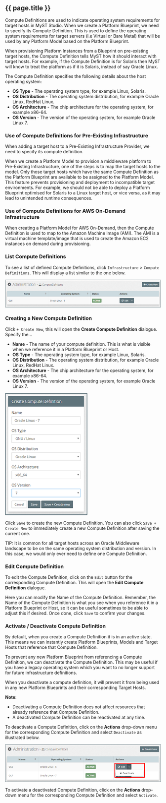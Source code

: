 ## {{ page.title }}

Compute Definitions are used to indicate operating system requirements for target hosts in MyST Studio. When we create a Platform Blueprint, we need to specify its Compute Definition. This is used to define the operating system requirements for target servers \(i.e Virtual or Bare Metal\) that will be used by any Platform Model based on the Platform Blueprint.

When provisioning Platform Instances from a Blueprint on pre-existing target hosts, the Compute Definition tells MyST how it should interact with target hosts. For example, if the Compute Definition is for Solaris then MyST will know to treat the platform as if it is Solaris, instead of say Oracle Linux.

The Compute Definition specifies the following details about the host operating system:

* **OS Type** - The operating system type, for example Linux, Solaris.
* **OS Distribution** - The operating system distribution, for example Oracle Linux, RedHat Linux.
* **OS Architecture** - The chip architecture for the operating system, for example x86-64.
* **OS Version** - The version of the operating system, for example Oracle Linux 7.

### Use of Compute Definitions for Pre-Existing Infrastructure

When adding a target host to a Pre-Existing Infrastructure Provider, we need to specify its compute definition.

When we create a Platform Model to provision a middleware platform to Pre-Existing Infrastructure, one of the steps is to map the target hosts to the model. Only those target hosts which have the same Compute Definition as the Platform Blueprint are available to be assigned to the Platform Model. This feature prevents provisioning and deployment to incompatible target environments. For example, we should not be able to deploy a Platform Blueprint optimised for Solaris to a Linux target host, or vice versa, as it may lead to unintended runtime consequences.

### Use of Compute Definitions for AWS On-Demand Infrastructure

When creating a Platform Model for AWS On-Demand, then the Compute Definition is used to map to the Amazon Machine Image \(AMI\). The AMI is a virtual machine template/image that is used to create the Amazon EC2 instances on demand during provisioning.

<!-- TODO: Describe how to create the AMI machine image. See 2.5. Middleware Hosts -->

### List Compute Definitions

To see a list of defined Compute Definitions, click `Infrastructure` &gt; `Compute Definitions`. This will display a list similar to the one below.

![](img/ComputeDefinitionList.png)

### Creating a New Compute Definition

Click `+ Create New`, this will open the **Create Compute Definition** dialogue. Specify the...

* **Name** - The name of your compute definition. This is what is visible when we reference it in a Platform Blueprint or Host.
* **OS Type** - The operating system type, for example Linux, Solaris.
* **OS Distribution** - The operating system distribution, for example Oracle Linux, RedHat Linux.
* **OS Architecture** - The chip architecture for the operating system, for example x86-64.
* **OS Version** - The version of the operating system, for example Oracle Linux 7.

![](img/ComputeDefinitionAdd.png)

Click `Save` to create the new Compute Definition. You can also click `Save + Create New` to immediately create a new Compute Definition after saving the current one.

TIP: It is common for all target hosts across an Oracle Middleware landscape to be on the same operating system distribution and version. In this case, we would only ever need to define one Compute Definition.

### Edit Compute Definition

To edit the Compute Definition, click on the `Edit` button for the corresponding Compute Definition. This will open the **Edit Compute Definition** dialogue.

Here you can modify the Name of the Compute Definition. Remember, the Name of the Compute Definition is what you see when you reference it in a Platform Blueprint or Host, so it can be useful sometimes to be able to adjust this if desired. Once done, click `Save` to confirm your changes.

### Activate / Deactivate Compute Definition

By default, when you create a Compute Definition it is in an active state. This means we can instantly create Platform Blueprints, Models and Target Hosts that reference that Compute Definition.

To prevent any new Platform Blueprint from referencing a Compute Definition, we can deactivate the Compute Definition. This may be useful if you have a legacy operating system which you want to no longer support for future infrastructure definitions.

When you deactivate a compute definition, it will prevent it from being used in any new Platform Blueprints and their corresponding Target Hosts.

**Note**:

* Deactivating a Compute Definition does not affect resources that already reference that Compute Definition.
* A deactivated Compute Definition can be reactivated at any time.

To deactivate a Compute Definition, click on the  **Actions** drop-down menu for the corresponding Compute Definition and select `Deactivate` as illustrated below.

![](img/ComputeDefinitionDeactivate.png)

To activate a deactivated Compute Definition, click on the  **Actions** drop-down menu for the corresponding Compute Definition and select `Activate`.
